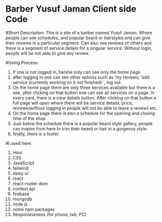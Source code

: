# Barber Yusuf Jaman Client side Code


#Short Description:
This is a site of a barber named Yusuf Jaman. Where people can see schedules, and popular beard or hairstyles and can give their reviews in a particular segment. Can also see reviews of others and there is a segment of service details for a singular service. Without login, people will be not able to give any review.


#Using Process:
1. If one is not logged in, he/she only can see only the home page
2.  after logging in one can see other options such as ‘my reviews, ‘add service (currently working on it not finished)’ , log out
3. On the home page there are only three services available but there is a see, after clicking on that button one can see all services on a page. In every card, there is a view details button. After clicking on that button a full page will open where there will be service details, price, reviews(without logging in people will not be able to leave a review) etc.
4. On the home page there is also a schedule for the opening and closing time of the shop
5.  Just below the schedule there is a popular beard style gallery, people can inspire from here to trim their beard or hair in a gorgeous style.
6. finally, there is a footer.


#I used here:
1. Html
2. CSS
3. JavaScript
4. tailwind
5. daisy ui
6. react
7. react-router-dom
8. context api
9. firebase
10.  mongodb
11. node js
12. some npm packages
13. Responsiveness (for phone, tab, PC)

